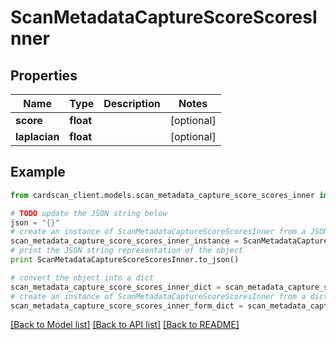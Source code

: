 # ScanMetadataCaptureScoreScoresInner


## Properties
Name | Type | Description | Notes
------------ | ------------- | ------------- | -------------
**score** | **float** |  | [optional] 
**laplacian** | **float** |  | [optional] 

## Example

```python
from cardscan_client.models.scan_metadata_capture_score_scores_inner import ScanMetadataCaptureScoreScoresInner

# TODO update the JSON string below
json = "{}"
# create an instance of ScanMetadataCaptureScoreScoresInner from a JSON string
scan_metadata_capture_score_scores_inner_instance = ScanMetadataCaptureScoreScoresInner.from_json(json)
# print the JSON string representation of the object
print ScanMetadataCaptureScoreScoresInner.to_json()

# convert the object into a dict
scan_metadata_capture_score_scores_inner_dict = scan_metadata_capture_score_scores_inner_instance.to_dict()
# create an instance of ScanMetadataCaptureScoreScoresInner from a dict
scan_metadata_capture_score_scores_inner_form_dict = scan_metadata_capture_score_scores_inner.from_dict(scan_metadata_capture_score_scores_inner_dict)
```
[[Back to Model list]](../README.md#documentation-for-models) [[Back to API list]](../README.md#documentation-for-api-endpoints) [[Back to README]](../README.md)


